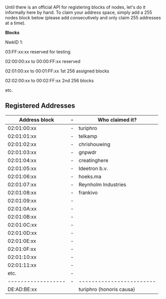Until there is an official API for registering blocks
of nodes, let's do it informally here by hand. To
claim your address space, simply add a 255 nodes block
below (please add consecutively and only claim 255 addresses at a time).

**Blocks**

NwkID 1:

03:FF:xx:xx reserved for testing

02:00:00:xx to 00:00:FF:xx reserved

02:01:00:xx to 00:01:FF:xx 1st 256 assigned blocks

02:02:00:xx to 00:02:FF:xx 2nd 256 blocks

etc.

## Registered Addresses
| Address block    |-| Who claimed it?        |
|------------------|-|------------------------|
| 02:01:00:xx      |-| turiphro 		      |
| 02:01:01:xx      |-| telkamp	   			  |
| 02:01:02:xx      |-| chrishouwing	  		  |
| 02:01:03:xx      |-| gnpwdr     		      |
| 02:01:04:xx      |-| creatinghere      	  |
| 02:01:05:xx      |-| Ideetron b.v.		  |
| 02:01:06:xx      |-| hoeks.ma     		  |
| 02:01:07:xx      |-| Reynholm Industries	  |
| 02:01:08:xx      |-| frankivo	   			  |
| 02:01:09:xx      |-|       	   			  |
| 02:01:0A:xx      |-|       	   			  |
| 02:01:0B:xx      |-|       	   			  |
| 02:01:0C:xx      |-|       	   			  |
| 02:01:0D:xx      |-|       	   			  |
| 02:01:0E:xx      |-|       	   			  |
| 02:01:0F:xx      |-|       	   			  |
| 02:01:10:xx      |-|       	   			  |
| 02:01:11:xx      |-|       	   			  |
| etc.  		   |-| 						  |
|------------------|-|------------------------|
| DE:AD:BE:xx      | | turiphro (honoris causa) |

